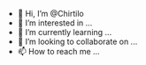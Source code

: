 - 👋 Hi, I’m @Chirtilo
- 👀 I’m interested in ...
- 🌱 I’m currently learning ...
- 💞️ I’m looking to collaborate on ...
- 📫 How to reach me ...

<!---
Chirtilo/Chirtilo is a ✨ special ✨ repository because its `README.md` (this file) appears on your GitHub profile.
You can click the Preview link to take a look at your changes.
--->
